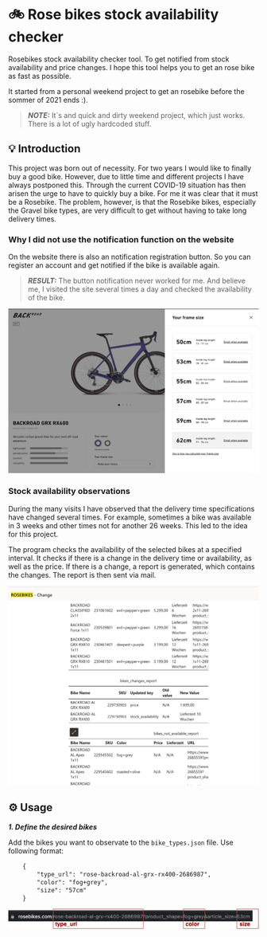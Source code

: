 # 🚲 Rose bikes stock availability checker 

Rosebikes stock availability checker tool. To get notified from stock availability and price changes. I hope this tool helps you to get an rose bike as fast as possible.

It started from a personal weekend project to get an rosebike before the sommer of 2021 ends :). 

> **_NOTE:_**  It`s and quick and dirty weekend project, which just works. There is a lot of ugly hardcoded stuff.


## **💡 Introduction**

This project was born out of necessity. For two years I would like to finally buy a good bike. However, due to little time and different projects I have always postponed this. 
Through the current COVID-19 situation has then arisen the urge to have to quickly buy a bike.
For me it was clear that it must be a Rosebike. 
The problem, however, is that the Rosebike bikes, especially the Gravel bike types, are very difficult to get without having to take long delivery times.

### Why I did not use the notification function on the website

On the website there is also an notification registration button.
So you can register an account and get notified if the bike is available again.


> **_RESULT:_**  The button notification never worked for me. And believe me, I visited the site several times a day and checked the availability of the bike.

![Bike stock availability notification function](assets/screen_1.png)

### Stock availability observations

During the many visits I have observed that the delivery time specifications have changed several times. For example, sometimes a bike was available in 3 weeks and other times not for another 26 weeks. This led to the idea for this project. 

The program checks the availability of the selected bikes at a specified interval. It checks if there is a change in the delivery time or availability, as well as the price. If there is a change, a report is generated, which contains the changes. The report is then sent via mail.

![Mail report](assets/screen_2.png)

## ⚙️ **Usage**

**_1. Define the desired bikes_**

Add the bikes you want to observate to the `bike_types.json` file.
Use following format:

```
    {
        "type_url": "rose-backroad-al-grx-rx400-2686987",
        "color": "fog+grey",
        "size": "57cm"
    }
```

![Mail report](assets/screen_3-edit.png)

